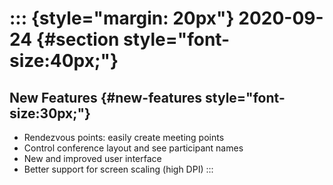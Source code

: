 ::: {style="margin: 20px"}
2020-09-24 {#section style="font-size:40px;"}
==========

New Features {#new-features style="font-size:30px;"}
------------

-   Rendezvous points: easily create meeting points
-   Control conference layout and see participant names
-   New and improved user interface
-   Better support for screen scaling (high DPI)
:::
